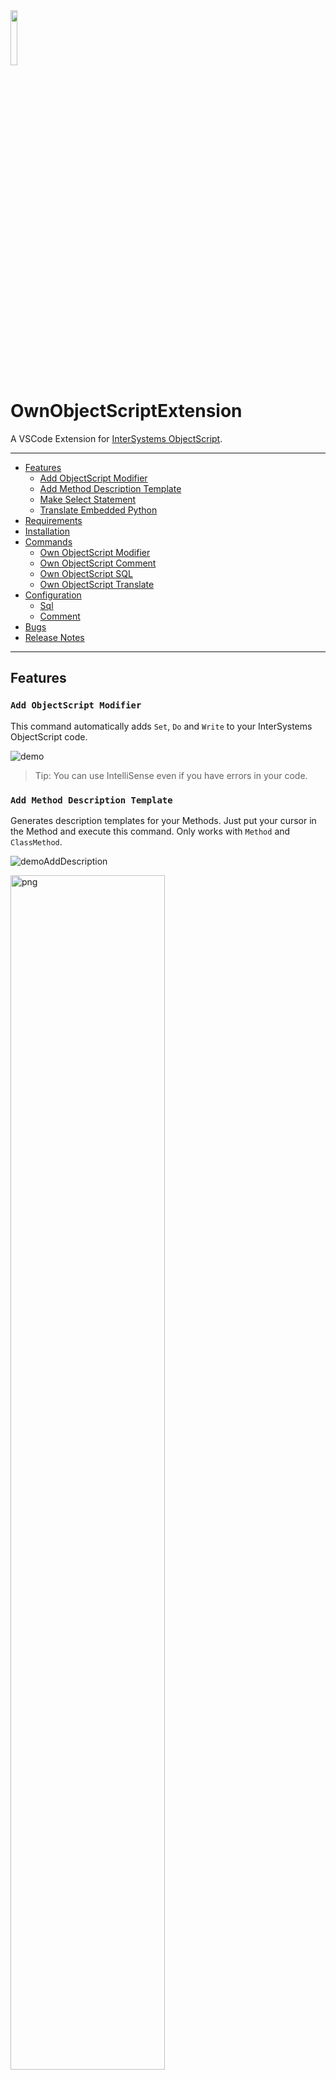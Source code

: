<img src="https://github.com/phil1436/ownobjectscriptextension/raw/master/resources/logo.png" width="15%"/> 

# OwnObjectScriptExtension

A VSCode Extension for [InterSystems ObjectScript](https://docs.intersystems.com/irislatest/csp/docbook/DocBook.UI.Page.cls?KEY=GCOS_INTRO).

---

* [Features](https://github.com/phil1436/ownobjectscriptextension#features)
  * [Add ObjectScript Modifier](https://github.com/phil1436/ownobjectscriptextension#add-objectscript-modifier)
  * [Add Method Description Template](https://github.com/phil1436/ownobjectscriptextension#add-method-description-template)
  * [Make Select Statement](https://github.com/phil1436/ownobjectscriptextension#make-select-statement)
  * [Translate Embedded Python](https://github.com/phil1436/ownobjectscriptextension#translate-embedded-python)
* [Requirements](https://github.com/phil1436/ownobjectscriptextension#requirements)
* [Installation](https://github.com/phil1436/ownobjectscriptextension#installation)
* [Commands](https://github.com/phil1436/ownobjectscriptextension#commands)
  * [Own ObjectScript Modifier](https://github.com/phil1436/ownobjectscriptextension#own-objectscript-modifier)
  * [Own ObjectScript Comment](https://github.com/phil1436/ownobjectscriptextension#own-objectscript-comment)
  * [Own ObjectScript SQL](https://github.com/phil1436/ownobjectscriptextension#own-objectscript-sql)
  * [Own ObjectScript Translate](https://github.com/phil1436/ownobjectscriptextension#own-objectscript-translate)
* [Configuration](https://github.com/phil1436/ownobjectscriptextension#configuration)
  * [Sql](https://github.com/phil1436/ownobjectscriptextension#sql)
  * [Comment](https://github.com/phil1436/ownobjectscriptextension#comment)
* [Bugs](https://github.com/phil1436/ownobjectscriptextension#bugs)
* [Release Notes](https://github.com/phil1436/ownobjectscriptextension#release-notes)

---

## Features

### `Add ObjectScript Modifier`

This command automatically adds `Set`, `Do` and `Write` to your InterSystems ObjectScript code.

![demo](https://github.com/phil1436/ownobjectscriptextension/raw/master/resources/demo.gif)

> Tip: You can use IntelliSense even if you have errors in your code.

### `Add Method Description Template`

Generates description templates for your Methods. Just put your cursor in the Method and execute this command. Only works with `Method` and `ClassMethod`.

![demoAddDescription](https://github.com/phil1436/ownobjectscriptextension/raw/master/resources/demoAddDescription.gif)


<img alt="png" src="https://github.com/phil1436/ownobjectscriptextension/raw/master/resources/demoAddDescriptionClassReference.png" width="70%"/>

> Tip: You can change the template in the options.json file.

### `Make Select Statement`

Generates a *SELECT \** statement based on the current opened file.

![demoMakeSelectStatement](https://github.com/phil1436/ownobjectscriptextension/raw/master/resources/DemoMakeSelectStatement.gif)

> Tip: Install the [SQLTools](https://github.com/mtxr/vscode-sqltools) extension to execute the statement directly in VSCode.

### `Translate Embedded Python`

Translate an ObjectSCript Method to embedded python.

![demoTranslateEmbeddedPython](https://github.com/phil1436/ownobjectscriptextension/raw/master/resources/demoTranslateEmbeddedPython.gif)

---

## Requirements

The [InterSystems ObjectScript Extension](https://intersystems-community.github.io/vscode-objectscript/) should be installed and an active Texteditor with an Intersystems ObjectScript file should be open.

---

## Installation

* Clone this repository (recommended under `~/.vscode/extensions`):

````shell
git clone https://github.com/phil1436/ownobjectscriptextension C:\Users\<your-user>\.vscode\extensions\ownobjectscriptextension
````

or download the [latest realease](https://github.com/phil1436/ownobjectscriptextension/releases/latest) and extract the file into `~/.vscode/extensions`.

* If the extension did not got installed, run the command `Developer: Install Extension from Location...` and choose the extension folder.

---

## Commands

### Own ObjectScript Modifier

* `Add ObjectScript Modifier`: Adds `Set`, `Do` and `Write` modifier to your ObjectScript code. See [here](https://github.com/phil1436/ownobjectscriptextension#add-objectscript-modifier) for more information.
* `Show ObjectScript Keywords`: Shows the current list of keywords.
* `Add ObjectScript Keyword`: Adds an Objectscript keyword to options.json. If a line starts with one of those keywords no modifier will be added.
* `Remove ObjectScript Keyword`: Remove an ObjectScript keyword.

> Tip: Lines starting with a keyword will be ignored.

### Own ObjectScript Comment

* `Add Method Description Template`: Adds a description template to your Method or ClassMethod. See [here](https://github.com/phil1436/ownobjectscriptextension#add-method-description-template) for more information.
* `Add Inline Comments`: Adds a comment in the current Method every specified count of lines without any comment (Default is every 5 lines).
* `Edit Method Description Template`: Opens the *MethodDescriptionTemplate.json* file so can edit the method template. Reload Window after editing.

### Own ObjectScript SQL

* `Make Select Statement`: Copies a SQL-Select-Statement based on the currently opened file to the clipboard. If *OpenSQLFile* is enabled a sql file will be generated.

### Own ObjectScript Translate

* `Translate Embedded Python`: Translates an Objectscript method to embedded python.

---

## Configuration

Go to `File > Preferences > Settings` and than navigate to `Extensions > OwnObjectscriptExtension`.

* `Save File`: Set if the current opend file will be saved after a command (Default: *disabled*).
* `Show Messages`: Set if the extension will show information messages (Default: *enabled*).

### Sql

* `Open SQLFile`: Set if a sql file will be opened with `Own ObjectScript SQL: Make SQL Select File` (Default: *disabled*).

### Comment

* `In Line Comment Count`: Sets the line count between added comments for `Own ObjectScript Comment: Add Inline Comments` (Default: *5*).

---

## Bugs

* *no known bugs*

---

## [Release Notes](https://github.com/phil1436/ownobjectscriptextension/blob/master/CHANGELOG.md)

### [v0.0.9](https://github.com/phil1436/ownobjectscriptextension/tree/0.0.9)

* Insert Configurations
* Commands added
* Commands removed

### [v0.0.8](https://github.com/phil1436/ownobjectscriptextension/tree/0.0.8)

* Bug fixes

### [v0.0.7](https://github.com/phil1436/ownobjectscriptextension/tree/0.0.7)

* Commands added

### [v0.0.6](https://github.com/phil1436/ownobjectscriptextension/tree/0.0.6)

* Bug fixes
* Commands renamed

## [v0.0.5](https://github.com/phil1436/ownobjectscriptextension/tree/0.0.5)

* Commands added

### [v0.0.4](https://github.com/phil1436/ownobjectscriptextension/tree/0.0.4)

* Bug fixes
* Commands added

### [v0.0.3](https://github.com/phil1436/ownobjectscriptextension/tree/0.0.3)

* Design changes
* Commands added

### [v0.0.2](https://github.com/phil1436/ownobjectscriptextension/tree/0.0.2)

* options.json added
* Commands added

### [v0.0.1](https://github.com/phil1436/ownobjectscriptextension/tree/0.0.1)

* *Initial release*

---

by Philipp B.

powered by [InterSystems](https://www.intersystems.com/).

*This application is **not** supported by InterSystems Corporation.*
